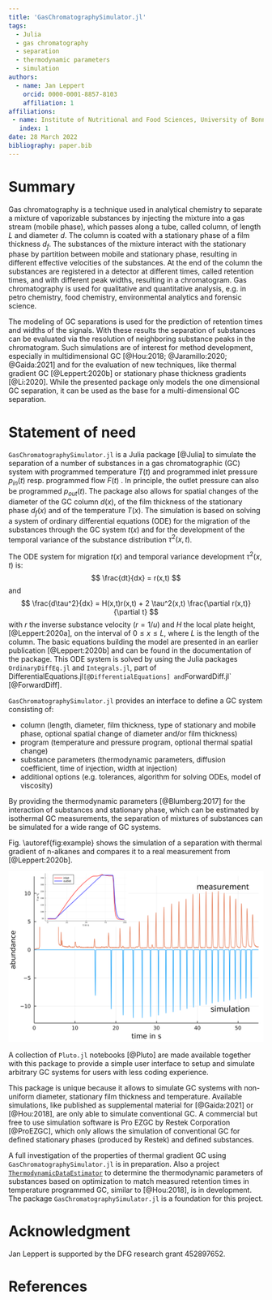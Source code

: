 ```yaml
---
title: 'GasChromatographySimulator.jl'
tags:
  - Julia
  - gas chromatography
  - separation
  - thermodynamic parameters
  - simulation
authors:
  - name: Jan Leppert
    orcid: 0000-0001-8857-8103
    affiliation: 1
affiliations:
 - name: Institute of Nutritional and Food Sciences, University of Bonn
   index: 1
date: 28 March 2022
bibliography: paper.bib
---
```


# Summary

Gas chromatography is a technique used in analytical chemistry to separate a mixture of vaporizable substances by injecting the mixture into a gas stream (mobile phase), which passes along a tube, called column, of length $L$ and diameter $d$. The column is coated with a stationary phase of a film thickness $d_f$. The substances of the mixture interact with the stationary phase by partition between mobile and stationary phase, resulting in different effective velocities of the substances. At the end of the column the substances are registered in a detector at different times, called retention times, and with different peak widths, resulting in a chromatogram. Gas chromatography is used for qualitative and quantitative analysis, e.g. in petro chemistry, food chemistry, environmental analytics and forensic science.

The modeling of GC separations is used for the prediction of retention times and widths of the signals. With these results the separation of substances can be evaluated via the resolution of neighboring substance peaks in the chromatogram. Such simulations are of interest for method development, especially in multidimensional GC [@Hou:2018; @Jaramillo:2020; @Gaida:2021] and for the evaluation of new techniques, like thermal gradient GC [@Leppert:2020b] or stationary phase thickness gradients [@Li:2020]. While the presented package only models the one dimensional GC separation, it can be used as the base for a multi-dimensional GC separation.

# Statement of need
`GasChromatographySimulator.jl` is a Julia package [@Julia] to simulate the separation of a number of substances in a gas chromatographic (GC) system with programmed temperature $T(t)$ and programmed inlet pressure $p_{in}(t)$ resp. programmed flow $F(t)$ . In principle, the outlet pressure can also be programmed $p_{out}(t)$. The package also allows for spatial changes of the diameter of the GC column $d(x)$, of the film thickness of the stationary phase $d_f(x)$ and of the temperature $T(x)$. The simulation is based on solving a system of ordinary differential equations (ODE) for the migration of the substances through the GC system $t(x)$ and for the development of the temporal variance of the substance distribution $\tau^2(x,t)$.

The ODE system for migration $t(x)$ and temporal variance development $\tau^2(x,t)$ is:  
$$
\frac{dt}{dx} = r(x,t)
$$
and
$$
\frac{d\tau^2}{dx} = H(x,t)r(x,t) + 2 \tau^2(x,t) \frac{\partial r(x,t)}{\partial t}
$$
with $r$ the inverse substance velocity ($r=1/u$) and $H$ the local plate height, [@Leppert:2020a], on the interval of $0 \leq x \leq L$, where $L$ is the length of the column. The basic equations building the model are presented in an earlier publication [@Leppert:2020b] and can be found in the documentation of the package. This ODE system is solved by using the Julia packages `OrdinaryDiffEq.jl` and `Integrals.jl`, part of DifferentialEquations.jl` [@DifferentialEquations] and `ForwardDiff.jl` [@ForwardDiff].

`GasChromatographySimulator.jl` provides an interface to define a GC system consisting of: 

- column (length, diameter, film thickness, type of stationary and mobile phase, optional spatial change of diameter and/or film thickness) 
- program (temperature and pressure program, optional thermal spatial change)
- substance parameters (thermodynamic parameters, diffusion coefficient, time of injection, width at injection)
- additional options (e.g. tolerances, algorithm for solving ODEs, model of viscosity) 

By providing the thermodynamic parameters [@Blumberg:2017] for the interaction of substances and stationary phase, which can be estimated by isothermal GC measurements, the separation of mixtures of substances can be simulated for a wide range of GC systems. 

Fig. \autoref{fig:example} shows the simulation of a separation with thermal gradient of n-alkanes and compares it to a real measurement from [@Leppert:2020b].

![Comparison of measured and simulated thermal gradient GC separation. For more details see the examples section in the documentation.\label{fig:example}](compare_TGGC_Tprog.svg)

A collection of `Pluto.jl` notebooks [@Pluto] are made available together with this package to provide a simple user interface to setup and simulate arbitrary GC systems for users with less coding experience.

This package is unique because it allows to simulate GC systems with non-uniform diameter, stationary film thickness and temperature. Available simulations, like published as supplemental material for [@Gaida:2021] or [@Hou:2018], are only able to simulate conventional GC. A commercial but free to use simulation software is Pro EZGC by Restek Corporation [@ProEZGC], which only allows the simulation of conventional GC for defined stationary phases (produced by Restek) and defined substances.

A full investigation of the properties of thermal gradient GC using `GasChromatographySimulator.jl` is in preparation. Also a project [`ThermodynamicDataEstimator`](https://github.com/JanLeppert/ThermodynamicDataEstimator) to determine the thermodynamic parameters of substances based on optimization to match measured retention times in temperature programmed GC, similar to [@Hou:2018], is in development. The package `GasChromatographySimulator.jl` is a foundation for this project. 

# Acknowledgment
Jan Leppert is supported by the DFG research grant 452897652.

# References






